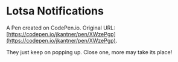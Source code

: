 # Lotsa Notifications

A Pen created on CodePen.io. Original URL: [https://codepen.io/jkantner/pen/XWzePgp](https://codepen.io/jkantner/pen/XWzePgp).

They just keep on popping up. Close one, more may take its place!